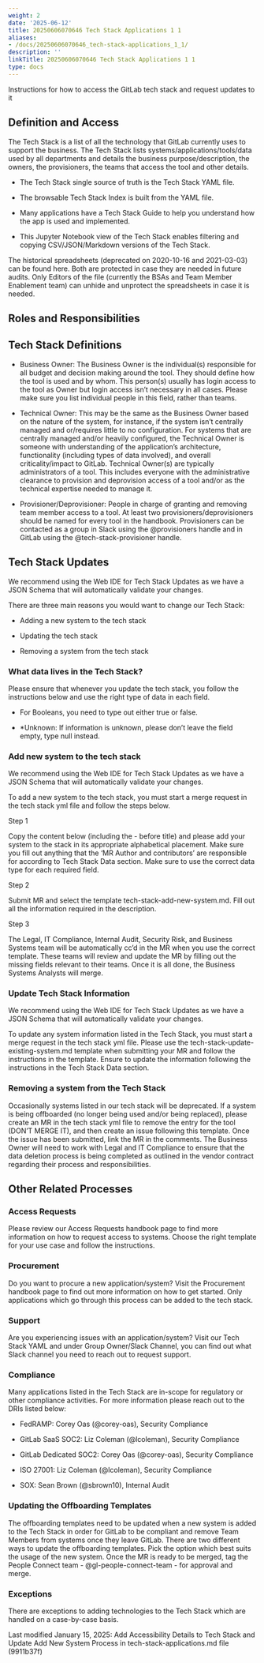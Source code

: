 ```yaml
---
weight: 2
date: '2025-06-12'
title: 20250606070646 Tech Stack Applications 1 1
aliases:
- /docs/20250606070646_tech-stack-applications_1_1/
description: ''
linkTitle: 20250606070646 Tech Stack Applications 1 1
type: docs
---
```


<!-- Unsupported block type: image -->

Instructions for how to access the GitLab tech stack and request updates to it

## Definition and Access

<!-- Unsupported block type: quote -->

The Tech Stack is a list of all the technology that GitLab currently uses to support the business. The Tech Stack lists systems/applications/tools/data used by all departments and details the business purpose/description, the owners, the provisioners, the teams that access the tool and other details.

- The Tech Stack single source of truth is the Tech Stack YAML file.

- The browsable Tech Stack Index is built from the YAML file.

- Many applications have a Tech Stack Guide to help you understand how the app is used and implemented.

- This Jupyter Notebook view of the Tech Stack enables filtering and copying CSV/JSON/Markdown versions of the Tech Stack.

The historical spreadsheets (deprecated on 2020-10-16 and 2021-03-03) can be found here. Both are protected in case they are needed in future audits. Only Editors of the file (currently the BSAs and Team Member Enablement team) can unhide and unprotect the spreadsheets in case it is needed.

## Roles and Responsibilities

<!-- Unsupported block type: table -->

## Tech Stack Definitions

- Business Owner: The Business Owner is the individual(s) responsible for all budget and decision making around the tool. They should define how the tool is used and by whom. This person(s) usually has login access to the tool as Owner but login access isn’t necessary in all cases. Please make sure you list individual people in this field, rather than teams.

- Technical Owner: This may be the same as the Business Owner based on the nature of the system, for instance, if the system isn’t centrally managed and or/requires little to no configuration. For systems that are centrally managed and/or heavily configured, the Technical Owner is someone with understanding of the application’s architecture, functionality (including types of data involved), and overall criticality/impact to GitLab. Technical Owner(s) are typically administrators of a tool. This includes everyone with the administrative clearance to provision and deprovision access of a tool and/or as the technical expertise needed to manage it.

- Provisioner/Deprovisioner: People in charge of granting and removing team member access to a tool. At least two provisioners/deprovisioners should be named for every tool in the handbook. Provisioners can be contacted as a group in Slack using the @provisioners handle and in GitLab using the @tech-stack-provisioner handle.

## Tech Stack Updates

We recommend using the Web IDE for Tech Stack Updates as we have a JSON Schema that will automatically validate your changes.

There are three main reasons you would want to change our Tech Stack:

- Adding a new system to the tech stack

- Updating the tech stack 

- Removing a system from the tech stack

### What data lives in the Tech Stack?

Please ensure that whenever you update the tech stack, you follow the instructions below and use the right type of data in each field.

<!-- Unsupported block type: table -->

- For Booleans, you need to type out either true or false.

- *Unknown: If information is unknown, please don’t leave the field empty, type null instead.

### Add new system to the tech stack

We recommend using the Web IDE for Tech Stack Updates as we have a JSON Schema that will automatically validate your changes.

To add a new system to the tech stack, you must start a merge request in the tech stack yml file and follow the steps below.

Step 1

Copy the content below (including the - before title) and please add your system to the stack in its appropriate alphabetical placement. Make sure you fill out anything that the ‘MR Author and contributors’ are responsible for according to Tech Stack Data section. Make sure to use the correct data type for each required field.

<!-- Unsupported block type: code -->

Step 2

Submit MR and select the template tech-stack-add-new-system.md. Fill out all the information required in the description.

Step 3

The Legal, IT Compliance, Internal Audit, Security Risk, and Business Systems team will be automatically cc’d in the MR when you use the correct template. These teams will review and update the MR by filling out the missing fields relevant to their teams. Once it is all done, the Business Systems Analysts will merge.

### Update Tech Stack Information

We recommend using the Web IDE for Tech Stack Updates as we have a JSON Schema that will automatically validate your changes.

To update any system information listed in the Tech Stack, you must start a merge request in the tech stack yml file. Please use the tech-stack-update-existing-system.md template when submitting your MR and follow the instructions in the template. Ensure to update the information following the instructions in the Tech Stack Data section.

### Removing a system from the Tech Stack

Occasionally systems listed in our tech stack will be deprecated. If a system is being offboarded (no longer being used and/or being replaced), please create an MR in the tech stack yml file to remove the entry for the tool (DON’T MERGE IT), and then create an issue following this template. Once the issue has been submitted, link the MR in the comments. The Business Owner will need to work with Legal and IT Compliance to ensure that the data deletion process is being completed as outlined in the vendor contract regarding their process and responsibilities.

## Other Related Processes

### Access Requests

Please review our Access Requests handbook page to find more information on how to request access to systems. Choose the right template for your use case and follow the instructions.

### Procurement

Do you want to procure a new application/system? Visit the Procurement handbook page to find out more information on how to get started. Only applications which go through this process can be added to the tech stack.

### Support

Are you experiencing issues with an application/system? Visit our Tech Stack YAML and under Group Owner/Slack Channel, you can find out what Slack channel you need to reach out to request support.

### Compliance

Many applications listed in the Tech Stack are in-scope for regulatory or other compliance activities. For more information please reach out to the DRIs listed below:

- FedRAMP: Corey Oas (@corey-oas), Security Compliance

- GitLab SaaS SOC2: Liz Coleman (@lcoleman), Security Compliance

- GitLab Dedicated SOC2: Corey Oas (@corey-oas), Security Compliance

- ISO 27001: Liz Coleman (@lcoleman), Security Compliance

- SOX: Sean Brown (@sbrown10), Internal Audit

### Updating the Offboarding Templates

The offboarding templates need to be updated when a new system is added to the Tech Stack in order for GitLab to be compliant and remove Team Members from systems once they leave GitLab. There are two different ways to update the offboarding templates. Pick the option which best suits the usage of the new system. Once the MR is ready to be merged, tag the People Connect team - @gl-people-connect-team - for approval and merge.

<!-- Unsupported block type: toggle -->

<!-- Unsupported block type: toggle -->

### Exceptions

There are exceptions to adding technologies to the Tech Stack which are handled on a case-by-case basis.

Last modified January 15, 2025: Add Accessibility Details to Tech Stack and Update Add New System Process in tech-stack-applications.md file (9911b37f)